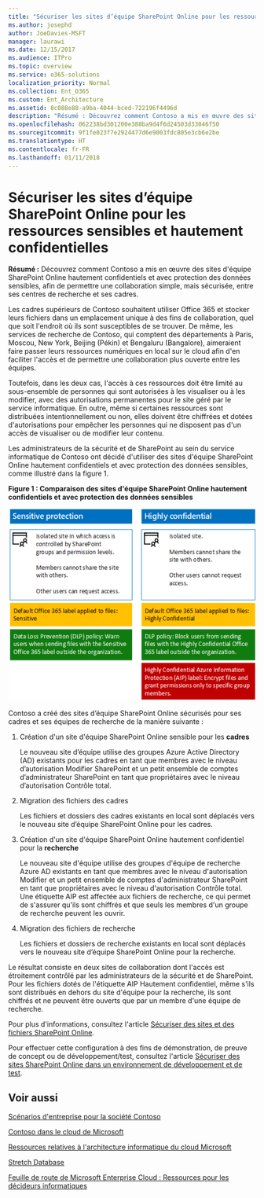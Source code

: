 ```yaml
---
title: "Sécuriser les sites d’équipe SharePoint Online pour les ressources sensibles et hautement confidentielles"
ms.author: josephd
author: JoeDavies-MSFT
manager: laurawi
ms.date: 12/15/2017
ms.audience: ITPro
ms.topic: overview
ms.service: o365-solutions
localization_priority: Normal
ms.collection: Ent_O365
ms.custom: Ent_Architecture
ms.assetid: 8c088e88-a9ba-4044-bced-722196f4496d
description: "Résumé : Découvrez comment Contoso a mis en œuvre des sites d'équipe SharePoint Online hautement confidentiels et avec protection des données sensibles, afin de permettre une collaboration simple, mais sécurisée, entre ses centres de recherche et ses cadres."
ms.openlocfilehash: 062238bd301200e388ba9d4f6d24503d33046f50
ms.sourcegitcommit: 9f1fe023f7e2924477d6e9003fdc805e3cb6e2be
ms.translationtype: HT
ms.contentlocale: fr-FR
ms.lasthandoff: 01/11/2018
---
```

# <a name="secure-sharepoint-online-team-sites-for-sensitive-and-highly-confidential-assets"></a>Sécuriser les sites d’équipe SharePoint Online pour les ressources sensibles et hautement confidentielles

 **Résumé :** Découvrez comment Contoso a mis en œuvre des sites d'équipe SharePoint Online hautement confidentiels et avec protection des données sensibles, afin de permettre une collaboration simple, mais sécurisée, entre ses centres de recherche et ses cadres.
  
Les cadres supérieurs de Contoso souhaitent utiliser Office 365 et stocker leurs fichiers dans un emplacement unique à des fins de collaboration, quel que soit l'endroit où ils sont susceptibles de se trouver. De même, les services de recherche de Contoso, qui comptent des départements à Paris, Moscou, New York, Beijing (Pékin) et Bengaluru (Bangalore), aimeraient faire passer leurs ressources numériques en local sur le cloud afin d'en faciliter l'accès et de permettre une collaboration plus ouverte entre les équipes.
  
Toutefois, dans les deux cas, l'accès à ces ressources doit être limité au sous-ensemble de personnes qui sont autorisées à les visualiser ou à les modifier, avec des autorisations permanentes pour le site géré par le service informatique. En outre, même si certaines ressources sont distribuées intentionnellement ou non, elles doivent être chiffrées et dotées d'autorisations pour empêcher les personnes qui ne disposent pas d'un accès de visualiser ou de modifier leur contenu.
  
Les administrateurs de la sécurité et de SharePoint au sein du service informatique de Contoso ont décidé d'utiliser des sites d'équipe SharePoint Online hautement confidentiels et avec protection des données sensibles, comme illustré dans la figure 1.
  
**Figure 1 : Comparaison des sites d'équipe SharePoint Online hautement confidentiels et avec protection des données sensibles**

![Sites d’équipe SharePoint Online hautement confidentiels et avec protection des données sensibles](images/Contoso_Poster/SP_Solution.png)
  
Contoso a créé des sites d’équipe SharePoint Online sécurisés pour ses cadres et ses équipes de recherche de la manière suivante :
  
1. Création d'un site d'équipe SharePoint Online sensible pour les **cadres**
    
    Le nouveau site d’équipe utilise des groupes Azure Active Directory (AD) existants pour les cadres en tant que membres avec le niveau d’autorisation Modifier SharePoint et un petit ensemble de comptes d’administrateur SharePoint en tant que propriétaires avec le niveau d’autorisation Contrôle total.
    
2. Migration des fichiers des cadres
    
    Les fichiers et dossiers des cadres existants en local sont déplacés vers le nouveau site d’équipe SharePoint Online pour les cadres.
    
3. Création d'un site d'équipe SharePoint Online hautement confidentiel pour la **recherche**
    
    Le nouveau site d'équipe utilise des groupes d'équipe de recherche Azure AD existants en tant que membres avec le niveau d'autorisation Modifier et un petit ensemble de comptes d'administrateur SharePoint en tant que propriétaires avec le niveau d'autorisation Contrôle total. Une étiquette AIP est affectée aux fichiers de recherche, ce qui permet de s'assurer qu'ils sont chiffrés et que seuls les membres d'un groupe de recherche peuvent les ouvrir.
    
4. Migration des fichiers de recherche
    
    Les fichiers et dossiers de recherche existants en local sont déplacés vers le nouveau site d’équipe SharePoint Online pour la recherche.
    
Le résultat consiste en deux sites de collaboration dont l'accès est étroitement contrôlé par les administrateurs de la sécurité et de SharePoint. Pour les fichiers dotés de l'étiquette AIP Hautement confidentiel, même s'ils sont distribués en dehors du site d'équipe pour la recherche, ils sont chiffrés et ne peuvent être ouverts que par un membre d'une équipe de recherche.
  
Pour plus d'informations, consultez l'article [Sécuriser des sites et des fichiers SharePoint Online]((https://docs.microsoft.com/microsoft-365-enterprise/secure-sharepoint-online-sites-and-files)).
  
 Pour effectuer cette configuration à des fins de démonstration, de preuve de concept ou de développement/test, consultez l'article [Sécuriser des sites SharePoint Online dans un environnement de développement et de test]((https://docs.microsoft.com/microsoft-365-enterprise/secure-sharepoint-online-sites-dev-test)).
  
## <a name="see-also"></a>Voir aussi

[Scénarios d'entreprise pour la société Contoso](enterprise-scenarios-for-the-contoso-corporation.md)
  
[Contoso dans le cloud de Microsoft](contoso-in-the-microsoft-cloud.md)
  
[Ressources relatives à l'architecture informatique du cloud Microsoft](microsoft-cloud-it-architecture-resources.md)

[Stretch Database]((https://msdn.microsoft.com/library/dn935011.aspx))
  
[Feuille de route de Microsoft Enterprise Cloud : Ressources pour les décideurs informatiques]((https://sway.com/FJ2xsyWtkJc2taRD))




